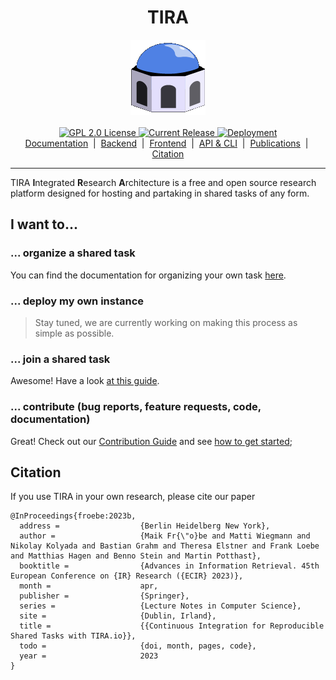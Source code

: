 <h1 align="center">TIRA</h1>

<p align="center">
   <img src="https://github.com/tira-io/tira-branding/raw/master/tira-icons/logo-tira-120x120-transparent.png">
   <!--h3>Integrated Research Architecture</h3-->
   <br/>
   <br/>
   <a href="https://github.com/tira-io/tira">
   <img alt="GPL 2.0 License" src="https://img.shields.io/github/license/tira-io/tira.svg"/>
   </a>
   <a href="https://github.com/tira-io/tira/releases">
   <img alt="Current Release" src="https://img.shields.io/github/release/tira-io/tira.svg"/>
   </a>
   <a href="https://tira.io">
   <img alt="Deployment" src="https://img.shields.io/badge/dynamic/json?url=https%3A%2F%2Fwww.tira.io%2Fapi%2Fv1%2F&query=%24.version&prefix=v.&label=tira.io"/>
   </a>
   <br>
   <a href="https://tira-io.github.io/tira/">Documentation</a> &nbsp;|&nbsp;
   <a href="./application/">Backend</a> &nbsp;|&nbsp;
   <a href="./frontend/">Frontend</a> &nbsp;|&nbsp;
   <a href="./python-client/">API &amp; CLI</a> &nbsp;|&nbsp;
   <a href="https://webis.de/publications.html?q=tira">Publications</a> &nbsp;|&nbsp;
   <a href="#citation">Citation</a>
</p>

---

TIRA **I**ntegrated **R**esearch **A**rchitecture is a free and open source research platform designed for hosting and
partaking in shared tasks of any form.

## I want to...
### ... organize a shared task
You can find the documentation for organizing your own task
[here](https://tira-io.github.io/tira/organizers/organizing-tasks.html).

### ... deploy my own instance
> Stay tuned, we are currently working on making this process as simple as possible.

### ... join a shared task
Awesome! Have a look [at this guide](https://tira-io.github.io/tira/users/participate.html).

### ... contribute (bug reports, feature requests, code, documentation)
Great! Check out our <a href="">Contribution Guide</a> and see [how to get started](https://tira-io.github.io/tira/development/devenvironment.html);


## Citation

If you use TIRA in your own research, please cite our paper

```
@InProceedings{froebe:2023b,
  address =                  {Berlin Heidelberg New York},
  author =                   {Maik Fr{\"o}be and Matti Wiegmann and Nikolay Kolyada and Bastian Grahm and Theresa Elstner and Frank Loebe and Matthias Hagen and Benno Stein and Martin Potthast},
  booktitle =                {Advances in Information Retrieval. 45th European Conference on {IR} Research ({ECIR} 2023)},
  month =                    apr,
  publisher =                {Springer},
  series =                   {Lecture Notes in Computer Science},
  site =                     {Dublin, Irland},
  title =                    {{Continuous Integration for Reproducible Shared Tasks with TIRA.io}},
  todo =                     {doi, month, pages, code},
  year =                     2023
}
```
